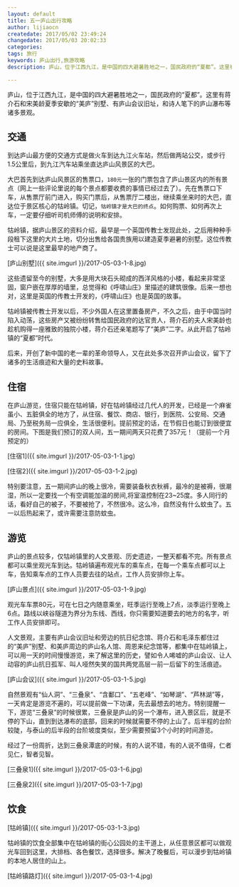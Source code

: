 ```yaml
---
layout: default
title: 五一庐山出行攻略
author: lijiaocn
createdate: 2017/05/02 23:49:24
changedate: 2017/05/03 20:02:33
categories:
tags: 旅行
keywords: 庐山出行,旅游攻略
description: 庐山，位于江西九江，是中国的四大避暑胜地之一，国民政府的“夏都”。这里有蒋介石和宋美龄夏季安歇的“美庐”别墅、有庐山会议旧址，和诗人笔下的庐山瀑布等诸多景观。

---
```


庐山，位于江西九江，是中国的四大避暑胜地之一，国民政府的“夏都”。这里有蒋介石和宋美龄夏季安歇的“美庐”别墅、有庐山会议旧址，和诗人笔下的庐山瀑布等诸多景观。

## 交通

到达庐山最方便的交通方式是做火车到达九江火车站，然后做两站公交，或步行1.5公里后，到九江汽车站乘坐直达庐山风景区的大巴。

大巴首先到达庐山风景区的售票口，`180元`一张的门票包含了庐山景区内的所有景点（网上一些评论里说的每个景点都要收费的事情已经过去了）。先在售票口下车，从售票厅前门进入，购买门票后，从售票厅二楼出，继续乘坐来时的大巴，直达位于景区核心的牯岭镇。切记，`牯岭镇才是大巴的终点`。如何购票、如何再次上车，一定要仔细听司机师傅的说明和安排。

牯岭镇，据庐山景区的资料介绍，最早是一个英国传教士发现此处，之后用种种手段租下这里的大片土地，切分出售给各国贵族用以建造夏季避暑的别墅。这位传教士可以说是这里最早的地产商了。

[庐山别墅]({{ site.imgurl }}/2017-05-03-1-8.jpg)

这些遗留至今的别墅，大多是用大块石头砌成的西洋风格的小楼，看起来非常坚固，窗户嵌在厚厚的墙里，总觉得和《呼啸山庄》里描述的建筑很像。后来一想也对，这里是英国的传教士开发的，《呼啸山庄》也是英国的故事。

牯岭镇被传教士开发以后，不少外国人在这里置备房产，不久之后，由于中国当时陷入动荡，这些房产又被纷纷转售给国民政府的达官贵人，蒋介石的夫人宋美龄也趁机购得一座雅致的独院小楼，蒋介石还亲笔题写了“美庐”二字。从此开启了牯岭镇的“夏都”时代。

后来，开创了新中国的老一辈的革命领导人，又在此处多次召开庐山会议，留下了诸多的生活痕迹和大量的史料故事。

## 住宿

在庐山游览，住宿只能在牯岭镇，好在牯岭镇经过几代人的开发，已经是一个麻雀虽小、五脏俱全的地方了，从住宿、餐饮、商店、银行，到医院、公安局、交通局、乃至税务局一应俱全，生活很便利。提前预定的话，在节假日也能订到很便宜的房间。下图是我们预订的双人间，五一期间两天只花费了357元！（提前一个月预定的）

[住宿1]({{ site.imgurl }}/2017-05-03-1-1.jpg)

[住宿2]({{ site.imgurl }}/2017-05-03-1-2.jpg)

特别要注意，五一期间庐山的晚上很冷，需要装备秋衣秋裤，最冷的是被褥，很潮湿，所以一定要找一个有空调能加温的房间,将室温控制在23~25度。多人同行的话，看好自己的被子，不要被抢了，不然很冷。这么冷，自然没有什么蚊虫了。五一以后热起来了，或许需要注意防蚊虫。

## 游览

庐山的景点较多，仅牯岭镇里的人文景观、历史遗迹，一整天都看不完。所有景点都可以乘坐观光车到达。牯岭镇遍布观光车的乘车点，在每一个乘车点都可以上车，告知乘车点的工作人员要去往的站点，工作人员安排你上车。

[庐山景点]({{ site.imgurl }}/2017-05-03-1-9.jpg)

观光车车票80元，可在七日之内随意乘坐，旺季运行至晚上7点，淡季运行至晚上6点。路线以峡谷隧道为界分为东线、西线，你只需要知道要去的地方的名字，听工作人员安排即可。

人文景观，主要有庐山会议旧址和旁边的抗日纪念馆、蒋介石和毛泽东都住过的“美庐”别墅、和美庐周边的庐山名人馆、周恩来纪念馆等，都集中在牯岭镇上，可以用一天的时间慢慢游览，来了解这里的历史，譬如令人唏嘘的庐山会议、让人动容的庐山抗日孤军、叫人哑然失笑的国共两党高层一前一后留下的生活痕迹。

[庐山会议]({{ site.imgurl }}/2017-05-03-1-5.jpg)

自然景观有“仙人洞”、“三叠泉”、“含鄱口”、“五老峰”、“如琴湖”、“芦林湖”等，一天肯定是游览不遍的，可以提前做一下功课，先去最想去的地方。特别提醒一下，游览“三叠泉”的时候很累，三叠泉是庐山的另一个瀑布，进入景区后，就是不停的下山，直到到达瀑布的底部，回来的时候就需要不停的上山了。后半程的台阶较陡，与泰山的后半段的台阶坡度类似，至少需要预留3个小时的时间游览。

经过了一份周折，达到三叠泉潭底的时候，有的人说不错，有的人说不值得，仁者见仁，智者见智。

[三叠泉1]({{ site.imgurl }}/2017-05-03-1-6.jpg)

[三叠泉2]({{ site.imgurl }}/2017-05-03-1-7.jpg)

## 饮食

[牯岭镇]({{ site.imgurl }}/2017-05-03-1-3.jpg)

牯岭镇的饮食全部集中在牯岭镇的街心公园处的主干道上，从任意景区都可以做观光车回到这里，大排档、各色餐饮，选择很多。解决了晚餐后，可以漫步到牯岭镇的本地人居住的山上。

[牯岭镇路灯]({{ site.imgurl }}/2017-05-03-1-4.jpg)

